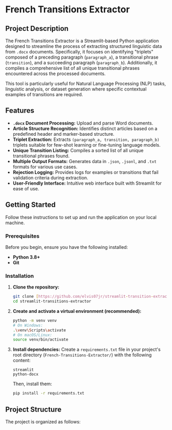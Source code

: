# French Transitions Extractor

## Project Description

The French Transitions Extractor is a Streamlit-based Python application designed to streamline the process of extracting structured linguistic data from `.docx` documents. Specifically, it focuses on identifying "triplets" composed of a preceding paragraph (`paragraph_a`), a transitional phrase (`transition`), and a succeeding paragraph (`paragraph_b`). Additionally, it compiles a comprehensive list of all unique transitional phrases encountered across the processed documents.

This tool is particularly useful for Natural Language Processing (NLP) tasks, linguistic analysis, or dataset generation where specific contextual examples of transitions are required.

## Features

* **`.docx` Document Processing:** Upload and parse Word documents.
* **Article Structure Recognition:** Identifies distinct articles based on a predefined header and marker-based structure.
* **Triplet Extraction:** Extracts `(paragraph_a, transition, paragraph_b)` triplets suitable for few-shot learning or fine-tuning language models.
* **Unique Transition Listing:** Compiles a sorted list of all unique transitional phrases found.
* **Multiple Output Formats:** Generates data in `.json`, `.jsonl`, and `.txt` formats for various use cases.
* **Rejection Logging:** Provides logs for examples or transitions that fail validation criteria during extraction.
* **User-Friendly Interface:** Intuitive web interface built with Streamlit for ease of use.

## Getting Started

Follow these instructions to set up and run the application on your local machine.

### Prerequisites

Before you begin, ensure you have the following installed:

* **Python 3.8+**
* **Git**

### Installation

1.  **Clone the repository:**
    ```bash
    git clone [https://github.com/elvis07jr/streamlit-transition-extractor.git](https://github.com/elvis07jr/streamlit-transition-extractor.git)
    cd streamlit-transitions-extractor
    ```
  
2.  **Create and activate a virtual environment (recommended):**
    ```bash
    python -m venv venv
    # On Windows:
    .\venv\Scripts\activate
    # On macOS/Linux:
    source venv/bin/activate
    ```

3.  **Install dependencies:**
    Create a `requirements.txt` file in your project's root directory (`French-Transitions-Extractor/`) with the following content:
    ```
    streamlit
    python-docx
    ```
    Then, install them:
    ```bash
    pip install -r requirements.txt
    ```

## Project Structure

The project is organized as follows:
